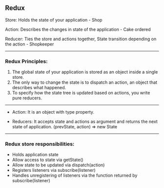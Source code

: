 ## Redux

Store: Holds the state of your application - Shop

Action: Describes the changes in state of the application - Cake ordered 

Reducer: Ties the store and actions together, State transition depending on the action - Shopkeeper

---

### Redux Principles:
1. The global state of your application is stored as an object inside a single store.
2. The only way to change the state is to dispatch an action, an object that describes what happened.
3. To specify how the state tree is updated based on actions, you write pure reducers.

---

- Action: It is an object with type property. 

- Reducers: It accepts state and actions as argument and returns the next state of application. (prevState, action) => new State

---

### Redux store responsibilities:
- Holds application state
- Allow access to state via getState()
- Allow state to be updated via dispatch(action)
- Registers listeners via subscribe(listener)
- Handles unregistering of listeners via the function returned by subscribe(listener) 
